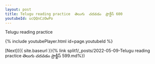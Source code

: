 ```yaml
---
layout: post
title: Telugu reading practice  తెలుగు  చదవడం  ప్రాక్టీస్ 600
youtubeId: ucQQnCzOwPo
---
```

 
 
Telugu reading practice
 
 
 
 
 


{% include youtubePlayer.html id=page.youtubeId %}
 
[Next]({{ site.baseurl }}{% link  split1/_posts/2022-05-09-Telugu reading practice  తెలుగు  చదవడం  ప్రాక్టీస్ 599.md%})
 
